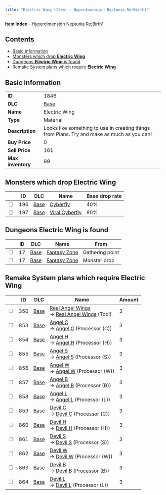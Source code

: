 ```yaml
---
title: "Electric Wing (Item) - Hyperdimension Neptunia Re;Birth1"
---
```


[**Item Index**](/neptunia/rb1/item/index.html) - [Hyperdimension Neptunia Re;Birth1](/neptunia/rb1)

## Contents

- [Basic information](#basic-information)
- [Monsters which drop **Electric Wing**](#monsters-which-drop-electric-wing)
- [Dungeons **Electric Wing** is found](#dungeons-electric-wing-is-found)
- [Remake System plans which require **Electric Wing**](#remake-system-plans-which-require-electric-wing)

## Basic information

|   |   |
| -- | -- |
| **ID** | 1846 |
| **DLC** | [Base](/neptunia/rb1/dlc/1-base.html) |
| **Name** | Electric Wing |
| **Type** | Material |
| **Description** | Looks like something to use in creating things from Plans. Try and make as much as you can! |
| **Buy Price** | 0 |
| **Sell Price** | 161 |
| **Max inventory** | 99 |

## Monsters which drop **Electric Wing**

|    | ID | DLC | Name | Base drop rate |
| -- | -- | --- | ---- | -------------- |
| <input type="checkbox" id="rb1-monster-1-196" class="trackbox" /> | 196 | [Base](/neptunia/rb1/dlc/1-base.html) | [Cyberfly](/neptunia/rb1/monster/1-196-cyberfly.html) | 40% |
| <input type="checkbox" id="rb1-monster-1-197" class="trackbox" /> | 197 | [Base](/neptunia/rb1/dlc/1-base.html) | [Viral Cyberfly](/neptunia/rb1/monster/1-197-viral-cyberfly.html) | 80% |

## Dungeons **Electric Wing** is found

|    | ID | DLC | Name | From |
| -- | -- | --- | ---- | ---- |
| <input type="checkbox" id="rb1-dungeon-1-17" class="trackbox" /> | 17 | [Base](/neptunia/rb1/dlc/1-base.html) | [Fantasy Zone](/neptunia/rb1/dungeon/1-17-fantasy-zone.html) | Gathering point |
| <input type="checkbox" id="rb1-dungeon-1-17" class="trackbox" /> | 17 | [Base](/neptunia/rb1/dlc/1-base.html) | [Fantasy Zone](/neptunia/rb1/dungeon/1-17-fantasy-zone.html) | Monster drop |

## Remake System plans which require **Electric Wing**

|    | ID | DLC | Name | Amount |
| -- | -- | --- | ---- | ------ |
| <input type="checkbox" id="rb1-remake-1-350" class="trackbox" /> | 350 | [Base](/neptunia/rb1/dlc/1-base.html) | [Real Angel Wings](/neptunia/rb1/remake/1-350-real-angel-wings.html)<br />→ [Real Angel Wings](/neptunia/rb1/item/1-43-real-angel-wings.html) (Tool) | 3 |
| <input type="checkbox" id="rb1-remake-1-853" class="trackbox" /> | 853 | [Base](/neptunia/rb1/dlc/1-base.html) | [Angel C](/neptunia/rb1/remake/1-853-angel-c.html)<br />→ [Angel C](/neptunia/rb1/item/1-4432-angel-c.html) (Processor (C)) | 3 |
| <input type="checkbox" id="rb1-remake-1-854" class="trackbox" /> | 854 | [Base](/neptunia/rb1/dlc/1-base.html) | [Angel H](/neptunia/rb1/remake/1-854-angel-h.html)<br />→ [Angel H](/neptunia/rb1/item/1-4433-angel-h.html) (Processor (H)) | 3 |
| <input type="checkbox" id="rb1-remake-1-855" class="trackbox" /> | 855 | [Base](/neptunia/rb1/dlc/1-base.html) | [Angel S](/neptunia/rb1/remake/1-855-angel-s.html)<br />→ [Angel S](/neptunia/rb1/item/1-4434-angel-s.html) (Processor (S)) | 3 |
| <input type="checkbox" id="rb1-remake-1-856" class="trackbox" /> | 856 | [Base](/neptunia/rb1/dlc/1-base.html) | [Angel W](/neptunia/rb1/remake/1-856-angel-w.html)<br />→ [Angel W](/neptunia/rb1/item/1-4435-angel-w.html) (Processor (W)) | 3 |
| <input type="checkbox" id="rb1-remake-1-857" class="trackbox" /> | 857 | [Base](/neptunia/rb1/dlc/1-base.html) | [Angel B](/neptunia/rb1/remake/1-857-angel-b.html)<br />→ [Angel B](/neptunia/rb1/item/1-4436-angel-b.html) (Processor (B)) | 3 |
| <input type="checkbox" id="rb1-remake-1-858" class="trackbox" /> | 858 | [Base](/neptunia/rb1/dlc/1-base.html) | [Angel L](/neptunia/rb1/remake/1-858-angel-l.html)<br />→ [Angel L](/neptunia/rb1/item/1-4437-angel-l.html) (Processor (L)) | 3 |
| <input type="checkbox" id="rb1-remake-1-859" class="trackbox" /> | 859 | [Base](/neptunia/rb1/dlc/1-base.html) | [Devil C](/neptunia/rb1/remake/1-859-devil-c.html)<br />→ [Devil C](/neptunia/rb1/item/1-4438-devil-c.html) (Processor (C)) | 3 |
| <input type="checkbox" id="rb1-remake-1-860" class="trackbox" /> | 860 | [Base](/neptunia/rb1/dlc/1-base.html) | [Devil H](/neptunia/rb1/remake/1-860-devil-h.html)<br />→ [Devil H](/neptunia/rb1/item/1-4439-devil-h.html) (Processor (H)) | 3 |
| <input type="checkbox" id="rb1-remake-1-861" class="trackbox" /> | 861 | [Base](/neptunia/rb1/dlc/1-base.html) | [Devil S](/neptunia/rb1/remake/1-861-devil-s.html)<br />→ [Devil S](/neptunia/rb1/item/1-4440-devil-s.html) (Processor (S)) | 3 |
| <input type="checkbox" id="rb1-remake-1-862" class="trackbox" /> | 862 | [Base](/neptunia/rb1/dlc/1-base.html) | [Devil W](/neptunia/rb1/remake/1-862-devil-w.html)<br />→ [Devil W](/neptunia/rb1/item/1-4441-devil-w.html) (Processor (W)) | 3 |
| <input type="checkbox" id="rb1-remake-1-863" class="trackbox" /> | 863 | [Base](/neptunia/rb1/dlc/1-base.html) | [Devil B](/neptunia/rb1/remake/1-863-devil-b.html)<br />→ [Devil B](/neptunia/rb1/item/1-4442-devil-b.html) (Processor (B)) | 3 |
| <input type="checkbox" id="rb1-remake-1-864" class="trackbox" /> | 864 | [Base](/neptunia/rb1/dlc/1-base.html) | [Devil L](/neptunia/rb1/remake/1-864-devil-l.html)<br />→ [Devil L](/neptunia/rb1/item/1-4443-devil-l.html) (Processor (L)) | 3 |